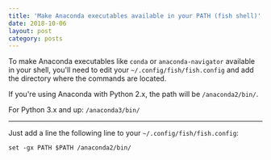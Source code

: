 ```yaml
---
title: 'Make Anaconda executables available in your PATH (fish shell)'
date: 2018-10-06
layout: post
category: posts
---
```


To make Anaconda executables like `conda` or `anaconda-navigator` available in your shell, you'll need to edit your `~/.config/fish/fish.config` and add the directory where the commands are located.

If you're using Anaconda with Python 2.x, the path will be `/anaconda2/bin/`.

For Python 3.x and up: `/anaconda3/bin/`

--- 

Just add a line the following line to your `~/.config/fish/fish.config`:

```
set -gx PATH $PATH /anaconda2/bin/
```
